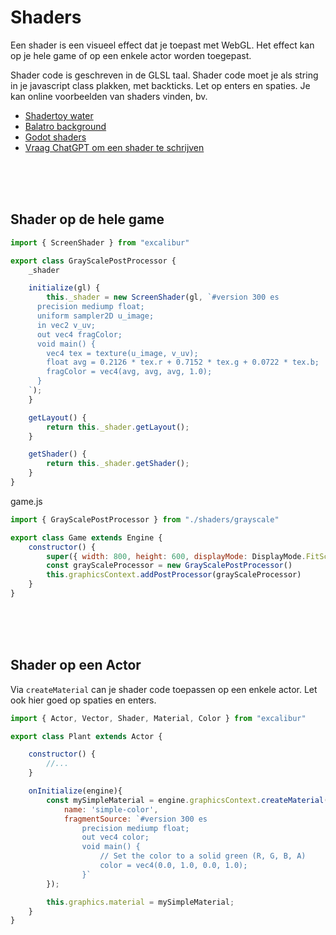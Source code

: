 # Shaders

Een shader is een visueel effect dat je toepast met WebGL. Het effect kan op je hele game of op een enkele actor worden toegepast.

Shader code is geschreven in de GLSL taal. Shader code moet je als string in je javascript class plakken, met backticks. Let op enters en spaties. Je kan online voorbeelden van shaders vinden, bv.

- [Shadertoy water](https://www.shadertoy.com/view/MdlXz8)
- [Balatro background](https://www.shadertoy.com/view/XXjGDt)
- [Godot shaders](https://godotshaders.com)
- [Vraag ChatGPT om een shader te schrijven](https://www.chatgpt.com)


<br><br><br>

## Shader op de hele game

```js
import { ScreenShader } from "excalibur"

export class GrayScalePostProcessor {
    _shader

    initialize(gl) {
        this._shader = new ScreenShader(gl, `#version 300 es
      precision mediump float;
      uniform sampler2D u_image;
      in vec2 v_uv;
      out vec4 fragColor;
      void main() {
        vec4 tex = texture(u_image, v_uv); 
        float avg = 0.2126 * tex.r + 0.7152 * tex.g + 0.0722 * tex.b;
        fragColor = vec4(avg, avg, avg, 1.0);
      }
    `);
    }

    getLayout() {
        return this._shader.getLayout();
    }

    getShader() {
        return this._shader.getShader();
    }
}
```
game.js
```js
import { GrayScalePostProcessor } from "./shaders/grayscale"

export class Game extends Engine {
    constructor() {
        super({ width: 800, height: 600, displayMode: DisplayMode.FitScreen})
        const grayScaleProcessor = new GrayScalePostProcessor()
        this.graphicsContext.addPostProcessor(grayScaleProcessor)
    }
}
```

<br><bR><br>

## Shader op een Actor

Via `createMaterial` can je shader code toepassen op een enkele actor. Let ook hier goed op spaties en enters.

```js
import { Actor, Vector, Shader, Material, Color } from "excalibur"

export class Plant extends Actor {

    constructor() {
        //...
    }

    onInitialize(engine){
        const mySimpleMaterial = engine.graphicsContext.createMaterial({
            name: 'simple-color',
            fragmentSource: `#version 300 es
                precision mediump float;
                out vec4 color;
                void main() {
                    // Set the color to a solid green (R, G, B, A)
                    color = vec4(0.0, 1.0, 0.0, 1.0);
                }`
        });

        this.graphics.material = mySimpleMaterial;
    }
}

```